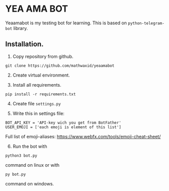# YEA AMA BOT

Yeaamabot is my testing bot for learning. This is based on `python-telegram-bot` library. 

## Installation. 

1. Copy repository from github. 
 
```
git clone https://github.com/mathwaxid/yeaamabot
```

2. Create virtual environment. 

3. Install all requirements. 
```
pip install -r requirements.txt
```

4. Create file `settings.py`

5. Write this in settings file:
```
BOT_API_KEY = 'API-key wich you get from BotFather'
USER_EMOJI = ['each emoji is element of this list']
```
Full list of emoji-aliases: https://www.webfx.com/tools/emoji-cheat-sheet/

6. Run the bot with 
```
python3 bot.py
``` 
command on linux or with 
```
py bot.py
``` 
command on windows. 
